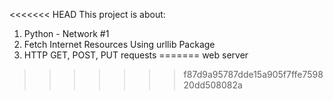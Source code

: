 <<<<<<< HEAD
This project is about:
1. Python - Network #1
2. Fetch Internet Resources Using urllib Package
3. HTTP GET, POST, PUT requests
=======
web server
>>>>>>> f87d9a95787dde15a905f7ffe759820dd508082a
